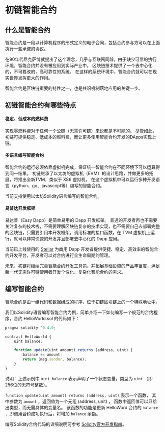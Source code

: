 # 初链智能合约

## 什么是智能合约

智能合约是一段以计算机程序的形式定义的电子合同，包括合约参与方可以在上面执行一些承诺的协议。

在90年代尼克萨博就提出了这个理念，几乎与互联网同龄。由于缺少可信的执行环境，智能合约并没有被应用到实际产业中。
区块链技术提供了一个去中心化的，不可篡改的，高可靠性的系统。
在这样的系统环境中，智能合约就可以在现实世界发挥更大的作用。

智能合约是区块链重要的特性之一，也是共识机制落地应用的关键一步。

## 初链智能合约有哪些特点

#### 稳定、低成本的燃料费

实现零燃料费对于任何一个公链（无需许可链）来说都是不可能的。
尽管如此，初链可提供稳定、低成本的燃料费，而让更多使用智能合约开发的DApps实现上链。

#### 多语言编写智能合约

智能合约的运行必须依靠虚拟机完成，保证统一智能合约在不同环境下可以运算得到同一结果。
初链继承了以太坊的虚拟机（EVM）的设计思路，并做更多的拓展，将推出全新TVM，类似于 X86 虚拟机，
在这个虚拟机中可以运行多种开发语言（python、go、javascript等）编写的智能合约。

当前支持使用以太坊Solidity语言编写的智能合约。

#### 易普达开发框架

易达普（Easy Dapp）是简单易用的 Dapp 开发框架。
普通的开发者再也不需要关注复杂的技术栈，不需要理解区块链复杂的技术实现，也不需要自己去部署完整的区块链，只需要引用本开发框架，调用标准的接口函数，在 TVM 虚拟机上运行，就可以非常快速的开发并且部署去中心化的 Dapp 应用。

当前已上线使用的 [Stellar](stellar.truechain.pro) 为商用 Dapp 开发者提供便捷、稳定、高效率的智能合约开发平台，开发者可以对合约进行全生命周期的管理。

未来，初链将继续完善智能合约开发工具包，并拓展基础设施的产品丰富度，满足新一代无需许可链使用者开发个性化、复杂化智能合约的需求。

## 编写智能合约

智能合约是由一组代码和数据组成的程序，位于初链区块链上的一个特殊地址中。

我们以Solidity语言编写智能合约为例，简单介绍一下如何编写一个规范的合约程序，合约 HelloWorld.sol 的代码如下：

```javascript
pragma solidity ^0.4.0;

contract HelloWorld {
    uint balance;

    function update(uint amount) returns (address, uint) {
        balance += amount;
        return (msg.sender, balance);
    }
}
```

说明：上述示例中 `uint balance` 表示声明了一个状态变量，类型为 `uint` （即256位的无符号整数）。 

 `function update(uint amount) returns (address, uint)` 表示一个函数，
 其中参数为 `amount` ，返回值为一个元组 (address, unit) ，
 函数中返回值可以只给出类型，而无需具体的变量名。
 该函数的功能是更新 HelloWord 合约的 `balance` ，即调用合约成功执行后，将增加 `balance` 余额。

编写Solidity合约代码的详细说明可参考 [Solidity官方开发指南](https://solidity.readthedocs.io/en/develop/)。
